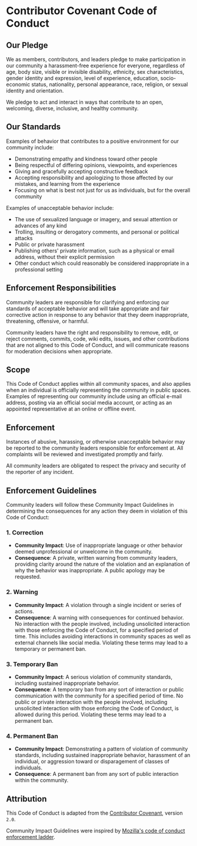 # Contributor Covenant Code of Conduct

## Our Pledge
We as members, contributors, and leaders pledge to make participation in our
community a harassment-free experience for everyone, regardless of age, body
size, visible or invisible disability, ethnicity, sex characteristics, gender
identity and expression, level of experience, education, socio-economic status,
nationality, personal appearance, race, religion, or sexual identity
and orientation.

We pledge to act and interact in ways that contribute to an open, welcoming,
diverse, inclusive, and healthy community.

## Our Standards
Examples of behavior that contributes to a positive environment for our
community include:
- Demonstrating empathy and kindness toward other people
- Being respectful of differing opinions, viewpoints, and experiences
- Giving and gracefully accepting constructive feedback
- Accepting responsibility and apologizing to those affected by our mistakes,
  and learning from the experience
- Focusing on what is best not just for us as individuals, but for the
  overall community

Examples of unacceptable behavior include:
- The use of sexualized language or imagery, and sexual attention or
  advances of any kind
- Trolling, insulting or derogatory comments, and personal or political attacks
- Public or private harassment
- Publishing others' private information, such as a physical or email
  address, without their explicit permission
- Other conduct which could reasonably be considered inappropriate in a
  professional setting

## Enforcement Responsibilities
Community leaders are responsible for clarifying and enforcing our standards of
acceptable behavior and will take appropriate and fair corrective action in
response to any behavior that they deem inappropriate, threatening, offensive,
or harmful.

Community leaders have the right and responsibility to remove, edit, or reject
comments, commits, code, wiki edits, issues, and other contributions that are
not aligned to this Code of Conduct, and will communicate reasons for
moderation decisions when appropriate.

## Scope
This Code of Conduct applies within all community spaces, and also applies when
an individual is officially representing the community in public spaces.
Examples of representing our community include using an official e-mail
address, posting via an official social media account, or acting as an
appointed representative at an online or offline event.

## Enforcement
Instances of abusive, harassing, or otherwise unacceptable behavior may be
reported to the community leaders responsible for enforcement at. All
complaints will be reviewed and investigated promptly and fairly.

All community leaders are obligated to respect the privacy and security of the
reporter of any incident.

## Enforcement Guidelines
Community leaders will follow these Community Impact Guidelines in determining
the consequences for any action they deem in violation of this Code of Conduct:

### 1. Correction
- **Community Impact**: Use of inappropriate language or other behavior deemed
  unprofessional or unwelcome in the community.
- **Consequence**: A private, written warning from community leaders, providing
  clarity around the nature of the violation and an explanation of why the
  behavior was inappropriate. A public apology may be requested.

### 2. Warning
- **Community Impact**: A violation through a single incident or series of
  actions.
- **Consequence**: A warning with consequences for continued behavior. No
  interaction with the people involved, including unsolicited interaction with
  those enforcing the Code of Conduct, for a specified period of time. This
  includes avoiding interactions in community spaces as well as external
  channels like social media. Violating these terms may lead to a temporary or
  permanent ban.

### 3. Temporary Ban
- **Community Impact**: A serious violation of community standards, including
  sustained inappropriate behavior.
- **Consequence**: A temporary ban from any sort of interaction or public
  communication with the community for a specified period of time. No public or
  private interaction with the people involved, including unsolicited
  interaction with those enforcing the Code of Conduct, is allowed during this
  period. Violating these terms may lead to a permanent ban.

### 4. Permanent Ban
- **Community Impact**: Demonstrating a pattern of violation of community
  standards, including sustained inappropriate behavior,  harassment of an
  individual, or aggression toward or disparagement of classes of individuals.
- **Consequence**: A permanent ban from any sort of public interaction within
  the community.

## Attribution
This Code of Conduct is adapted from the
[Contributor Covenant](https://www.contributor-covenant.org), version `2.0`.

Community Impact Guidelines were inspired by [Mozilla's code of conduct
enforcement ladder](https://github.com/mozilla/diversity).
